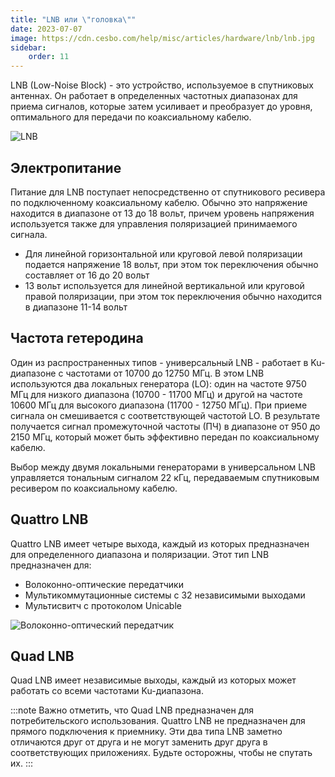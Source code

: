 ```yaml
---
title: "LNB или \"головка\""
date: 2023-07-07
image: https://cdn.cesbo.com/help/misc/articles/hardware/lnb/lnb.jpg
sidebar:
    order: 11
---
```


LNB (Low-Noise Block) - это устройство, используемое в спутниковых антеннах. Он работает в определенных частотных диапазонах для приема сигналов, которые затем усиливает и преобразует до уровня, оптимального для передачи по коаксиальному кабелю.

![LNB](https://cdn.cesbo.com/help/misc/articles/hardware/lnb/lnb.jpg)

## Электропитание[](https://help.cesbo.com/misc/articles/hardware/lnb#power-supply)

Питание для LNB поступает непосредственно от спутникового ресивера по подключенному коаксиальному кабелю. Обычно это напряжение находится в диапазоне от 13 до 18 вольт, причем уровень напряжения используется также для управления поляризацией принимаемого сигнала.

- Для линейной горизонтальной или круговой левой поляризации подается напряжение 18 вольт, при этом ток переключения обычно составляет от 16 до 20 вольт
- 13 вольт используется для линейной вертикальной или круговой правой поляризации, при этом ток переключения обычно находится в диапазоне 11-14 вольт

## Частота гетеродина[](https://help.cesbo.com/misc/articles/hardware/lnb#heterodyne-frequency)

Один из распространенных типов - универсальный LNB - работает в Ku-диапазоне с частотами от 10700 до 12750 МГц. В этом LNB используются два локальных генератора (LO): один на частоте 9750 МГц для низкого диапазона (10700 - 11700 МГц) и другой на частоте 10600 МГц для высокого диапазона (11700 - 12750 МГц). При приеме сигнала он смешивается с соответствующей частотой LO. В результате получается сигнал промежуточной частоты (ПЧ) в диапазоне от 950 до 2150 МГц, который может быть эффективно передан по коаксиальному кабелю.

Выбор между двумя локальными генераторами в универсальном LNB управляется тональным сигналом 22 кГц, передаваемым спутниковым ресивером по коаксиальному кабелю.

## Quattro LNB[](https://help.cesbo.com/misc/articles/hardware/lnb#quattro-lnb)

Quattro LNB имеет четыре выхода, каждый из которых предназначен для определенного диапазона и поляризации. Этот тип LNB предназначен для:

- Волоконно-оптические передатчики
- Мультикоммутационные системы с 32 независимыми выходами
- Мультисвитч с протоколом Unicable

![Волоконно-оптический передатчик](https://cdn.cesbo.com/help/misc/articles/hardware/lnb/fiber.png)

## Quad LNB[](https://help.cesbo.com/misc/articles/hardware/lnb#quad-lnb)

Quad LNB имеет независимые выходы, каждый из которых может работать со всеми частотами Ku-диапазона.

:::note Важно отметить, что Quad LNB предназначен для потребительского использования. Quattro LNB не предназначен для прямого подключения к приемнику. Эти два типа LNB заметно отличаются друг от друга и не могут заменить друг друга в соответствующих приложениях. Будьте осторожны, чтобы не спутать их. 
:::
